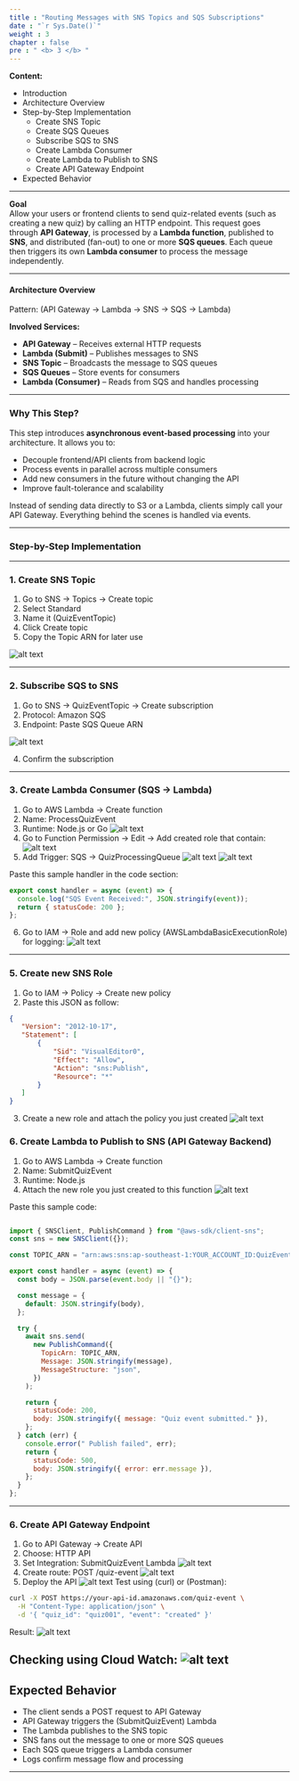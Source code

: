 ```yaml
---
title : "Routing Messages with SNS Topics and SQS Subscriptions"
date : "`r Sys.Date()`"
weight : 3
chapter : false
pre : " <b> 3 </b> "
---
```


**Content:**
- Introduction
- Architecture Overview
- Step-by-Step Implementation
  - Create SNS Topic
  - Create SQS Queues
  - Subscribe SQS to SNS
  - Create Lambda Consumer
  - Create Lambda to Publish to SNS
  - Create API Gateway Endpoint
- Expected Behavior

---

**Goal**  
Allow your users or frontend clients to send quiz-related events (such as creating a new quiz) by calling an HTTP endpoint. This request goes through **API Gateway**, is processed by a **Lambda function**, published to **SNS**, and distributed (fan-out) to one or more **SQS queues**. Each queue then triggers its own **Lambda consumer** to process the message independently.

---

#### Architecture Overview

Pattern: (API Gateway → Lambda → SNS → SQS → Lambda)

**Involved Services:**

- **API Gateway** – Receives external HTTP requests
- **Lambda (Submit)** – Publishes messages to SNS
- **SNS Topic** – Broadcasts the message to SQS queues
- **SQS Queues** – Store events for consumers
- **Lambda (Consumer)** – Reads from SQS and handles processing

---

### Why This Step?

This step introduces **asynchronous event-based processing** into your architecture. It allows you to:

- Decouple frontend/API clients from backend logic
- Process events in parallel across multiple consumers
- Add new consumers in the future without changing the API
- Improve fault-tolerance and scalability

Instead of sending data directly to S3 or a Lambda, clients simply call your API Gateway. Everything behind the scenes is handled via events.

---

###  Step-by-Step Implementation

---

###  1. Create SNS Topic

1. Go to SNS → Topics → Create topic
2. Select Standard
3. Name it (QuizEventTopic)
4. Click Create topic
5. Copy the Topic ARN for later use

![alt text](5445454.png)

---

###  2. Subscribe SQS to SNS

1. Go to SNS → QuizEventTopic → Create subscription
2. Protocol: Amazon SQS
3. Endpoint: Paste SQS Queue ARN 

![alt text](34343434343.png)

4. Confirm the subscription

---

###  3. Create Lambda Consumer (SQS → Lambda)

1. Go to AWS Lambda → Create function
2. Name: ProcessQuizEvent
3. Runtime: Node.js or Go
![alt text](ytyty.png)
4. Go to Function Permission -> Edit -> Add created role that contain:
![alt text](33.png)
5. Add Trigger: SQS → QuizProcessingQueue
![alt text](i454545.png)
![alt text](7u7u7.png)

Paste this sample handler in the code section:

`````js
export const handler = async (event) => {
  console.log("SQS Event Received:", JSON.stringify(event));
  return { statusCode: 200 };
};

`````
6. Go to IAM -> Role and add new policy (AWSLambdaBasicExecutionRole) for logging:
![alt text](343434.png)

---
### 5. Create new SNS Role
 1. Go to IAM -> Policy -> Create new policy
 2. Paste this JSON as follow:
 
 ```json
 {
    "Version": "2012-10-17",
    "Statement": [
        {
            "Sid": "VisualEditor0",
            "Effect": "Allow",
            "Action": "sns:Publish",
            "Resource": "*"
        }
    ]
}
 ```
 3. Create a new role and attach the policy you just created
 ![alt text](77777.png)

###  6. Create Lambda to Publish to SNS (API Gateway Backend)

1. Go to AWS Lambda → Create function
2. Name: SubmitQuizEvent
3. Runtime: Node.js
4. Attach the new role you just created to this function
![alt text](nnnnnn.png)

Paste this sample code:

```js

import { SNSClient, PublishCommand } from "@aws-sdk/client-sns";
const sns = new SNSClient({});

const TOPIC_ARN = "arn:aws:sns:ap-southeast-1:YOUR_ACCOUNT_ID:QuizEventTopic"; //Copy and Paste your SNS Topic ARN here

export const handler = async (event) => {
  const body = JSON.parse(event.body || "{}");

  const message = {
    default: JSON.stringify(body),
  };

  try {
    await sns.send(
      new PublishCommand({
        TopicArn: TOPIC_ARN,
        Message: JSON.stringify(message),
        MessageStructure: "json",
      })
    );

    return {
      statusCode: 200,
      body: JSON.stringify({ message: "Quiz event submitted." }),
    };
  } catch (err) {
    console.error(" Publish failed", err);
    return {
      statusCode: 500,
      body: JSON.stringify({ error: err.message }),
    };
  }
};

```
---

###  6. Create API Gateway Endpoint

1. Go to API Gateway → Create API
2. Choose: HTTP API
3. Set Integration: SubmitQuizEvent Lambda
![alt text](ggggg.png)
4. Create route: POST /quiz-event
![alt text](jjjj.png)
5. Deploy the API
![alt text](uuuu.png)
Test using (curl) or (Postman):

```bash
curl -X POST https://your-api-id.amazonaws.com/quiz-event \
  -H "Content-Type: application/json" \
  -d '{ "quiz_id": "quiz001", "event": "created" }'

```
Result:
![alt text](4454545e.png)

Checking using Cloud Watch:
![alt text](4444333334.png)
---

##  Expected Behavior

- The client sends a POST request to API Gateway
- API Gateway triggers the (SubmitQuizEvent) Lambda
- The Lambda publishes to the SNS topic
- SNS fans out the message to one or more SQS queues
- Each SQS queue triggers a Lambda consumer
- Logs confirm message flow and processing

---

